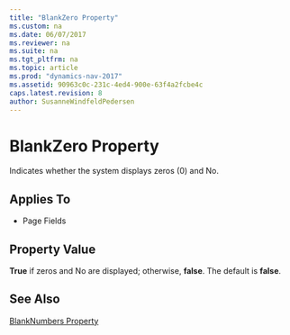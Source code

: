```yaml
---
title: "BlankZero Property"
ms.custom: na
ms.date: 06/07/2017
ms.reviewer: na
ms.suite: na
ms.tgt_pltfrm: na
ms.topic: article
ms.prod: "dynamics-nav-2017"
ms.assetid: 90963c0c-231c-4ed4-900e-63f4a2fcbe4c
caps.latest.revision: 8
author: SusanneWindfeldPedersen
---
```

# BlankZero Property
Indicates whether the system displays zeros (0) and No.  
  
## Applies To  
  
-   Page Fields  
  
## Property Value  
 **True** if zeros and No are displayed; otherwise, **false**. The default is **false**.  
  
## See Also  
 [BlankNumbers Property](devenv-blanknumbers-property.md)
